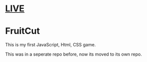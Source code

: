 # [LIVE](http://fruitcut.azurewebsites.net/)
# FruitCut
This is my first JavaScript, Html, CSS game.

This was in a seperate repo before, now its moved to its own repo.
